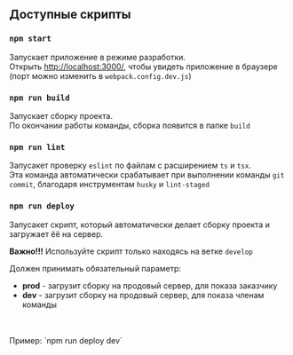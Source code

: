 ## Доступные скрипты

### `npm start`

Запускает приложение в режиме разработки.<br/>
Открыть [http://localhost:3000/](http://localhost:3000/), чтобы увидеть приложение в браузере (порт можно изменить в `webpack.config.dev.js`)

### `npm run build`

Запускает сборку проекта.<br/> 
По окончании работы команды, сборка появится в папке `build`

### `npm run lint`

Запусакет проверку `eslint` по файлам с расширением `ts` и `tsx`.<br />
Эта команда автоматически срабатывает при выполнении команды `git commit`, благодаря инструментам `husky` и `lint-staged`

### `npm run deploy`

Запусакет скрипт, который автоматически делает сборку проекта и загружает ёё на сервер.<br />

**Важно!!!** Используйте скрипт только находясь на ветке `develop`

Должен принимать обязательный параметр:
+ **prod** - загрузит сборку на продовый сервер, для показа заказчику
+ **dev** - загрузит сборку на продовый сервер, для показа членам команды
<br />
<br />
  Пример: `npm run deploy dev`